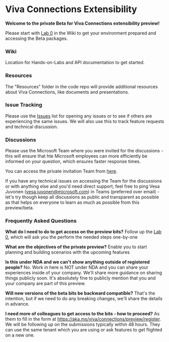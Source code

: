 # Viva Connections Extensibility

**Welcome to the private Beta for Viva Connections extensibility preview!**

Please start with [Lab 0](https://github.com/microsoft/Viva-Connections-Extensibility-Private-Beta/wiki/Lab-0%3A-Prerequisites)
in the Wiki to get your environment prepared and accessing the Beta packages.

### Wiki

Location for Hands-on-Labs and API documentation to get started.

### Resources

The "Resources" folder in the code repo will provide additional resources about Viva Connections, like documents and presentations.

### Issue Tracking

Please use the [Issues](https://github.com/microsoft/Viva-Connections-Extensibility-Private-Beta/issues) list for opening any
issues or to see if others are experiencing the same issues. We will also use this to track feature requests and technical
discussion.

### Discussions

Please use the Microsoft Team where you were invited for the discussions - this will ensure that hte Microsoft employees can more efficiently be informed on your question, which ensures faster response times.

You can access the private invitation Team from [here](https://teams.microsoft.com/l/channel/19%3ae7d7244bc29c4b39905d68e900212524%40thread.tacv2/General?groupId=18f1b199-63c3-4547-abe1-04f46ee8b40a&tenantId=72f988bf-86f1-41af-91ab-2d7cd011db47).

If you have any technical issues on accessing the Team for the discussions or with anything else and you'd need direct support, feel free to ping Vesa Juvonen (vesa.juvonen@microsoft.com) in Teams (preferred over email) - let's try though keep all discussions as public and transparent as possible as that helps on everyone to learn as much as possible from this preview/beta.

### Frequently Asked Questions

**What do I need to do to get access on the preview bits?**
Follow up the [Lab 0](https://github.com/microsoft/Viva-Connections-Extensibility-Private-Beta/wiki/Lab-0%3A-Prerequisites), which will ask you the perform the needed steps one-by-one

**What are the objectives of the private preview?**
Enable you to start planning and building scenarios with the upcoming features

**Is this under NDA and we can't show anything outside of registered people?**
No. Work in here is NOT under NDA and you can share your experiences inside of your company. We'll share more guidance on sharing things publicly soon. It's absolutely fine to publicly mention that you and your company are part of this preview.

**Will new versions of the beta bits be backward compatible?**
That's the intention, but if we need to do any breaking changes, we'll share the details in advance.


**I need more of colleagues to get access to the bits - how to proceed?**
As them to fill in the form at https://aka.ms/viva/connections/preview/register. We will be following up on the submissions typically within 48 hours. They can use the same tenant which you are using or ask features to get flighted on a new one.
